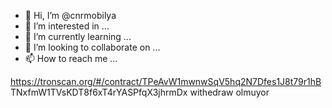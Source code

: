 - 👋 Hi, I’m @cnrmobilya
- 👀 I’m interested in ...
- 🌱 I’m currently learning ...
- 💞️ I’m looking to collaborate on ...
- 📫 How to reach me ...

<!---
cnrmobilya/cnrmobilya is a ✨ special ✨ repository because its `README.md` (this file) appears on your GitHub profile.
You can click the Preview link to take a look at your changes.
--->
https://tronscan.org/#/contract/TPeAvW1mwnwSqV5hq2N7Dfes1J8t79r1hB
TNxfmW1TVsKDT8f6xT4rYASPfqX3jhrmDx withedraw olmuyor
